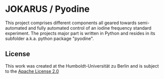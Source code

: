 # JOKARUS / Pyodine #

This project comprises different components all geared towards semi-automated
and fully automated control of an iodine frequency standard experiment.
The projects major part is written in Python and resides in its subfolder a.k.a.
python package "pyodine".

## License ##
This work was created at the Humboldt-Universität zu Berlin and is subject to the [Apache License 2.0](LICENSE)
